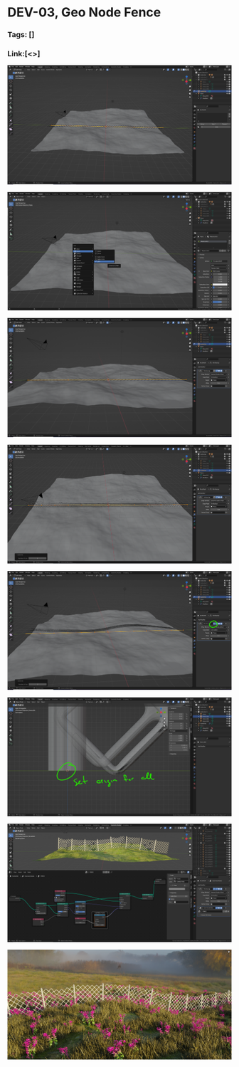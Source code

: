 # DEV-03, Geo Node Fence
### Tags: []
### Link:[<>]

![](../images/DEV-03/DEV-03-A1.png)

![](../images/DEV-03/DEV-03-A2.png)

![](../images/DEV-03/DEV-03-A3.png)

![](../images/DEV-03/DEV-03-A4.png)

![](../images/DEV-03/DEV-03-A5.png)

![](../images/DEV-03/DEV-03-A6.png)

![](../images/DEV-03/DEV-03-A7.png)

![](../images/DEV-03/DEV-03-A8.png)

